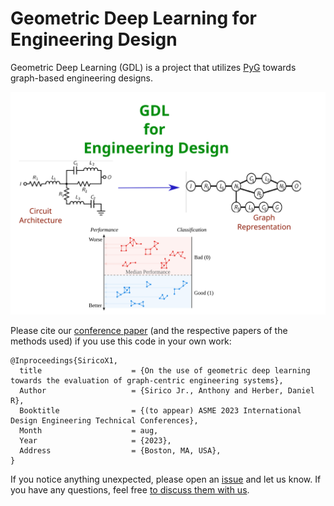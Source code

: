 # Geometric Deep Learning for Engineering Design

Geometric Deep Learning (GDL) is a project that utilizes [PyG](https://github.com/pyg-team/pytorch_geometric) towards graph-based engineering designs.

![readme image](Data/drawing.svg)

Please cite our [conference paper](https://arxiv.org/abs/2303.09770) (and the respective papers of the methods used) if you use this code in your own work:


```
@Inproceedings{SiricoX1,
  title                    = {On the use of geometric deep learning towards the evaluation of graph-centric engineering systems},
  Author                   = {Sirico Jr., Anthony and Herber, Daniel R},
  Booktitle                = {(to appear) ASME 2023 International Design Engineering Technical Conferences},
  Month                    = aug,
  Year                     = {2023},
  Address                  = {Boston, MA, USA},
}
```

If you notice anything unexpected, please open an [issue](https://github.com/anthonysirico/GDL-for-Engineering-Design/issues) and let us know.
If you have any questions, feel free [to discuss them with us](https://github.com/anthonysirico/GDL-for-Engineering-Design/discussions).
